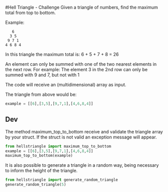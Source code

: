 #Hell Triangle - Challenge
Given a triangle of numbers, find the maximum total from top to bottom.

Example:

       6        
      3 5
     9 7 1
    4 6 8 4
    
In this triangle the maximum total is:  6 + 5 + 7 + 8 = 26

An element can only be summed with one of the two nearest elements in the next row. For example: 
The element 3 in the 2nd row can only be summed with 9 and 7, but not with 1

The code will receive an (multidimensional) array as input.

The triangle from above would be:

```python
example = [[6],[3,5],[9,7,1],[4,6,8,4]]
```

## Dev

The method maximum_top_to_bottom receive and validate the triangle array by your struct. If the struct is not valid an exception message will appear.

```python
from hellstriangle import maximum_top_to_bottom
example = [[6],[3,5],[9,7,1],[4,6,8,4]]
maximum_top_to_bottom(example)
```

It is also possible to generate a triangle in a random way, being necessary to inform the height of the triangle.

```python
from hellstriangle import generate_random_triangle
generate_random_triangle(5)
```